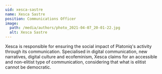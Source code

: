 ```yaml
---
uid: xesca-sastre
name: Xesca Sastre
position: Communications Officer
image:
  path: /media/authors/photo_2021-04-07_20-01-22.jpg
  alt: Xesca Sastre
---
```

Xesca is responsible for ensuring the social impact of Platoniq's activity through its communication. Specialised in digital communication, new narratives, digital culture and ecofeminism, Xesca claims for an accessible and non-elitist type of communication, considering that what is elitist cannot be democratic.